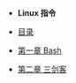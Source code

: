 


- **Linux 指令**


- [目录](./LinuxCommand/README.md)

- [第一章 Bash](./LinuxCommand/chapter/Bash.md)
- [第二章 三剑客](./LinuxCommand/chapter/Regular.md)
